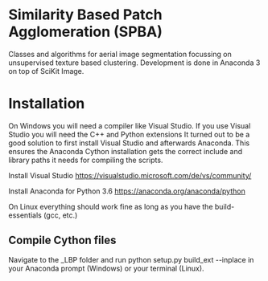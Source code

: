 # Similarity Based Patch Agglomeration (SPBA)
Classes and algorithms for aerial image segmentation focussing on unsupervised texture based clustering. Development is done in Anaconda 3 on top of SciKit Image.

# Installation
On Windows you will need a compiler like Visual Studio. If you use Visual Studio you will need the C++ and Python extensions It turned out to be a good solution to first install Visual Studio and afterwards Anaconda. This ensures the Anaconda Cython installation gets the correct include and library paths it needs for compiling the scripts.

Install Visual Studio
https://visualstudio.microsoft.com/de/vs/community/

Install Anaconda for Python 3.6 
https://anaconda.org/anaconda/python

On Linux everything should work fine as long as you have the build-essentials (gcc, etc.)

## Compile Cython files
Navigate to the _LBP folder and run python setup.py build_ext --inplace in your Anaconda prompt (Windows) or your terminal (Linux).

